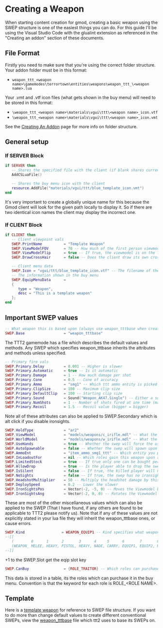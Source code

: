 # Creating a Weapon

When starting content creation for gmod, creating a basic weapon using the SWEP structure is one of the easiest things you can do.
For this guide I'll be using the Visual Studio Code with the glualint extension as referenced in the "Creating an addon" section of these documents.

## File Format

Firstly you need to make sure that you're using the correct folder structure.
Your addon folder must be in this format:

* `weapon_ttt_<weapon name>\gamemodes\terrortown\entities\weapons\weapon_ttt_\<weapon name>.lua`

Your .vmt and .vtf icon files (what gets shown in the buy menu) will need to be stored in this format:

* `\weapon_ttt_<weapon name>\materials\vgui\ttt\<weapon name>_icon.vtf`
* `\weapon_ttt_<weapon name>\materials\vgui\ttt\<weapon name>_icon.vmt`

See the [Creating An Addon](../../basics/creating-an-addon/#project-structure) page for more info on folder structure.

## General setup

### If SERVER Block

```lua
if SERVER then
   -- Shares the specified file with the client (if blank shares current file)
   AddCSLuaFile()

   -- Shares the buy menu icon with the client
   resource.AddFile("materials/vgui/ttt/blue_template_icon.vmt")
end
```

It's very important to create a globally unique name for this because the Gmod
client will look for the given path locally to display it. So if there are two
identical icon names the client may display the incorrect one.

### If CLIENT Block

```lua
if CLIENT then
   -- Client viewpoint vals
   SWEP.PrintName          = "Template Weapon"
   SWEP.ViewModelFOV       = 70 -- How much of the first person viewmodel is seen
   SWEP.ViewModelFlip      = true -- If true, the viewmodel is on the left
   SWEP.DrawCrossHair      = false -- Does the client draw its own crosshair over the default ones

   -- Client menu data
   SWEP.Icon = "vgui/ttt/blue_template_icon.vtf" -- The filename of the icon shown in the buymenu
   -- The information shown in the buy menu
   SWEP.EquipMenuData      =
   {
      type = "Weapon",
      desc = "This is a template weapon"
   };
end
```

## Important SWEP values

```lua
-- What weapon this is based upon (always use weapon_tttbase when creating a ttt/2 weapon)
SWEP.Base                  = "weapon_tttbase"
```

The TTT2 gamemode has a file which describes the default values and methods. Any SWEP which specifies weapon_tttbase inherits the attributes and methods unless specified.

```lua
-- Primary fire vals
SWEP.Primary.Delay         = 0.001 -- Higher is slower
SWEP.Primary.Automatic     = true -- Is it automatic
SWEP.Primary.Damage        = 1 -- How much damage per shot
SWEP.Primary.Cone          = 0.5 -- Cone of accuracy
SWEP.Primary.Ammo          = "smg1" -- Which ttt ammo entity is picked up by this swep
SWEP.Primary.ClipSize      = 100 -- Maximum clip size
SWEP.Primary.DefaultClip   = 100 -- Starting clip size
SWEP.Primary.Sound         = Sound("Weapon_AK47.Single") -- Either a sound file from the default list or a custom one
SWEP.Primary.NumShots      = 1 -- Number of shots fired at one time (make into shotgun if increase conde val)
SWEP.Primary.Recoil        = 1.5 -- Recoil value (bigger = bigger)
```

Note all of these attributes can also be applied to SWEP.Secondary which is alt click if you disable ironsights.

```lua
SWEP.HoldType              = "ar2"
SWEP.ViewModel             = "models/weapons/c_irifle.mdl" -- What the swep looks like to the user
SWEP.WorldModel            = "models/weapons/w_irifle.mdl" -- What the swep looks like to everyone else
SWEP.UseHands              = true -- Whether the swep will force the user to see the viewmodel's hands
SWEP.AutoSpawnable         = false -- Whether the swep will spawn upon map gen (override as false if EQUIP1/2)
SWEP.AmmoEnt               = "item_ammo_smg1_ttt" -- Which entity you pick up to fill your clips
SWEP.InLoadoutFor          = nil -- Which roles gain this weapon upon round start (table data structure)
SWEP.LimitedStock          = true -- If true only one can be bought per round
SWEP.AllowDrop             = true -- Is the player able to drop the swep
SWEP.IsSilent              = false -- If true, the killed player will not scream upon death
SWEP.NoSights              = false -- If true, the swep has no ironsights capability (no Secondary fire if ironsights?)
SWEP.HeadshotMultiplier    = 50 -- Multiply the headshot damage by this much
SWEP.DeploySpeed           = 0.2 -- Lower the slower
SWEP.IronSightsPos         = Vector(-2, -5, 0) -- Moves the Viewmodel by this vector when using ironsights
SWEP.IronSightsAng         = Vector(-2, 0, 0) -- Rotates the Viewmodel by this angle when using ironsights
```

These are most of the other miscellaneous values which can also be applied to the SWEP (That I have found, if any others are found to be applicable to TTT2 please notify us). Note that if any of these values are not explicitly stated in your lua file they will inherit the weapon_tttbase ones, or cause errors.

```lua
SWEP.Kind                 = WEAPON_EQUIP1 -- Kind specifies what weapon_ttt category it falls into
--[[
   (        0      1      2       3      4     5      6       7       8   ) SWEP.Slot
   (WEAPON_ MELEE, HEAVY, PISTOL, HEAVY, NADE, CARRY, EQUIP1, EQUIP2, ROLE) SWEP.Kind
--]]
```

+1 to the SWEP.Slot get the eqip slot key

```lua
SWEP.CanBuy                = {ROLE_TRAITOR} -- Which roles can purchase this swep (table)
```

This data is stored in a table, its the roles which can purchase it in the buy menu. Convention is that the keyword for each role is ROLE_\<ROLE NAME>.

## Template

Here is a [template weapon](https://github.com/cafelargo/TemplateSWEP) for reference to SWEP file structure.
If you want to do more than change default values to create different conventional SWEPs, view the [weapon_tttbase](https://github.com/TTT-2/TTT2/blob/master/gamemodes/terrortown/entities/weapons/weapon_tttbase.lua) file which ttt2 uses to base its SWEPs on.
